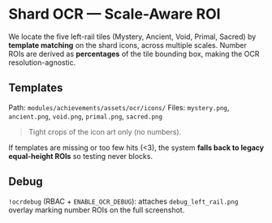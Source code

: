 # Shard OCR — Scale-Aware ROI

We locate the five left-rail tiles (Mystery, Ancient, Void, Primal, Sacred) by **template matching** on the shard icons, across multiple scales. Number ROIs are derived as **percentages** of the tile bounding box, making the OCR resolution-agnostic.

## Templates
Path: `modules/achievements/assets/ocr/icons/`
Files: `mystery.png`, `ancient.png`, `void.png`, `primal.png`, `sacred.png`
> Tight crops of the icon art only (no numbers).

If templates are missing or too few hits (<3), the system **falls back to legacy equal-height ROIs** so testing never blocks.

## Debug
`!ocrdebug` (RBAC + `ENABLE_OCR_DEBUG`): attaches `debug_left_rail.png` overlay marking number ROIs on the full screenshot.
